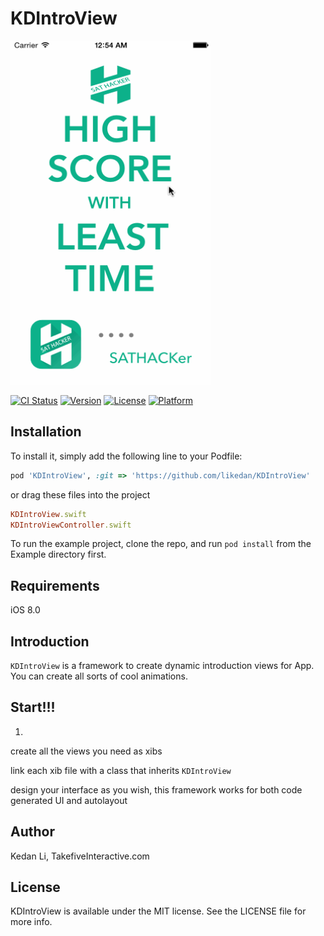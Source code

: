 # KDIntroView

<img src="showup.gif" width="320" height="550"/>

[![CI Status](http://img.shields.io/travis/likedan/KDIntroView.svg?style=flat)](https://travis-ci.org/likedan/KDIntroView)
[![Version](https://img.shields.io/cocoapods/v/KDIntroView.svg?style=flat)](http://cocoapods.org/pods/KDIntroView)
[![License](https://img.shields.io/cocoapods/l/KDIntroView.svg?style=flat)](http://cocoapods.org/pods/KDIntroView)
[![Platform](https://img.shields.io/cocoapods/p/KDIntroView.svg?style=flat)](http://cocoapods.org/pods/KDIntroView)

## Installation

To install
it, simply add the following line to your Podfile:

```ruby
pod 'KDIntroView', :git => 'https://github.com/likedan/KDIntroView'
```
or drag these files into the project

```ruby
KDIntroView.swift
KDIntroViewController.swift
```
To run the example project, clone the repo, and run `pod install` from the Example directory first.

## Requirements
iOS 8.0

## Introduction
`KDIntroView` is a framework to create dynamic introduction views for App. You can create all sorts of cool animations.

## Start!!!

1. 
create all the views you need as xibs


link each xib file with a class that inherits `KDIntroView`


design your interface as you wish, this framework works for both code generated UI and autolayout


## Author

Kedan Li, TakefiveInteractive.com

## License

KDIntroView is available under the MIT license. See the LICENSE file for more info.
